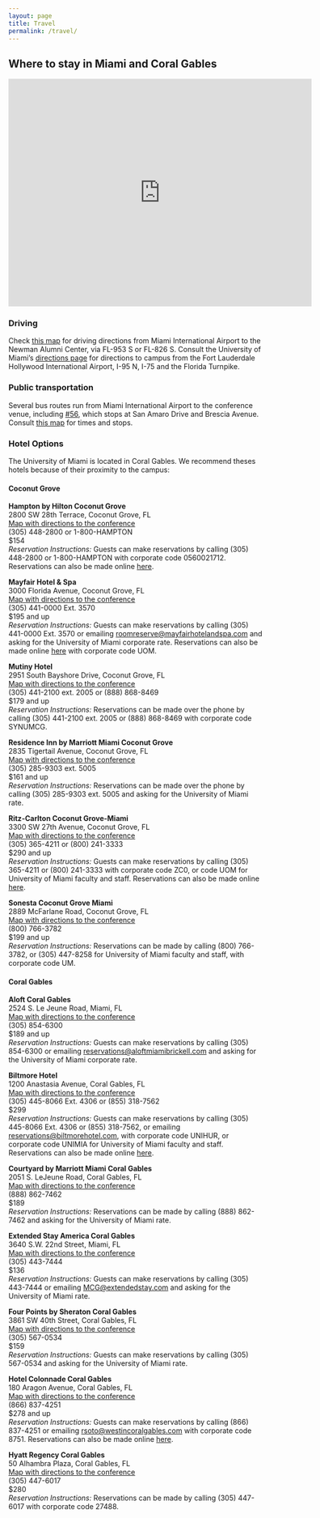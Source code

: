 ```yaml
---
layout: page
title: Travel
permalink: /travel/
---
```


## Where to stay in Miami and Coral Gables

<iframe src="https://www.google.com/maps/embed?pb=!1m18!1m12!1m3!1d4784.257652320764!2d-80.27936862896!3d25.7206547206013!2m3!1f0!2f0!3f0!3m2!1i1024!2i768!4f13.1!3m3!1m2!1s0x0%3A0x86bb487a6d024b7c!2suniversity+of+miami!5e0!3m2!1sen!2ses!4v1547060758066" width="600" height="450" frameborder="0" style="border:0" allowfullscreen></iframe>

### Driving

Check [this map](https://www.google.com/maps/dir/Miami+International+Airport,+NW+42nd+Ave,+Miami,+FL/Newman+Alumni+Center,+San+Amaro+Drive,+Coral+Gables,+FL/@25.7535975,-80.3155149,13z/data=!4m14!4m13!1m5!1m1!1s0x88d9b74d4eb94ac1:0x989fdae0cba2f8e1!2m2!1d-80.2870457!2d25.795865!1m5!1m1!1s0x88d9c7f942144105:0x517a3c76081d14d!2m2!1d-80.2836996!2d25.7114757!3e0) for driving directions from Miami International Airport to the Newman Alumni Center, via FL-953 S or FL-826 S. Consult the University of Miami’s [directions page](https://welcome.miami.edu/about-um/campuses/coral-gables-map/index.html) for directions to campus from the Fort Lauderdale Hollywood International Airport, I-95 N, I-75 and the Florida Turnpike.

### Public transportation

Several bus routes run from Miami International Airport to the conference venue, including [#56](https://www8.miamidade.gov/transportation-publicworks/routes_detail.asp?route=56), which stops at San Amaro Drive and Brescia Avenue. Consult [this map](https://www.google.com/maps/dir/Miami+International+Airport,+NW+42nd+Ave,+Miami,+FL/Newman+Alumni+Center,+San+Amaro+Drive,+Coral+Gables,+FL/@25.7614907,-80.2770709,13z/data=!3m1!4b1!4m14!4m13!1m5!1m1!1s0x88d9b74d4eb94ac1:0x989fdae0cba2f8e1!2m2!1d-80.2870457!2d25.795865!1m5!1m1!1s0x88d9c7f942144105:0x517a3c76081d14d!2m2!1d-80.2836996!2d25.7114757!3e3) for times and stops.


### Hotel Options

The University of Miami is located in Coral Gables. We recommend theses hotels because of their proximity to the campus: 

<h4>Coconut Grove</h4>
<p><strong>Hampton by Hilton Coconut Grove</strong><br />
2800 SW 28th Terrace, Coconut Grove, FL<br />
<a href="https://www.google.com/maps/dir/Hampton+Inn+by+Hilton+Miami-Coconut+Grove%2FCoral+Gables,+2800+SW+28th+Terrace,+Coconut+Grove,+FL+33133/Newman+Alumni+Center,+6200+San+Amaro+Dr,+Coral+Gables,+FL+33146/@25.7253761,-80.2960998,13z/data=!3m1!4b1!4m14!4m13!1m5!1m1!1s0x88d9b7b64207d695:0x3da3d6efe001da40!2m2!1d-80.2392902!2d25.7385297!1m5!1m1!1s0x88d9c7f942144105:0x517a3c76081d14d!2m2!1d-80.2836996!2d25.7114757!3e0">Map with directions to the conference</a><br />
(305) 448-2800 or 1-800-HAMPTON<br />
$154<br />
<em>Reservation Instructions: </em>Guests can make reservations by calling (305) 448-2800 or 1-800-HAMPTON with corporate code 0560021712. Reservations can also be made online <a href="http://hamptoninn.hilton.com/en/hp/reservations/index.jhtml?hotel=MIACGHX&amp;corporateCode=0560021712">here</a>.<strong><br />
</strong></p>
<p><strong>Mayfair Hotel &amp; Spa</strong><br />
3000 Florida Avenue, Coconut Grove, FL<br />
<a href="https://www.google.com/maps/dir/Mayfair+Hotel,+Miami,+FL/Newman+Alumni+Center,+6200+San+Amaro+Dr,+Coral+Gables,+FL+33146/@25.7062317,-80.2882793,13.31z/data=!4m14!4m13!1m5!1m1!1s0x88d9b7cf119d610d:0x2305887c2c15b5db!2m2!1d-80.241382!2d25.7289605!1m5!1m1!1s0x88d9c7f942144105:0x517a3c76081d14d!2m2!1d-80.2836996!2d25.7114757!3e0">Map with directions to the conference</a><br />
(305) 441-0000 Ext. 3570<br />
$195 and up<br />
<em>Reservation Instructions: </em>Guests can make reservations by calling (305) 441-0000 Ext. 3570 or emailing <a href="mailto:roomreserve@mayfairhotelandspa.com">roomreserve@mayfairhotelandspa.com</a> and asking for the University of Miami corporate rate. Reservations can also be made online <a href="https://mayfairhotelandspa.reztrip.com/classic/en/special_offer?action=show&amp;controller=landings&amp;locale=en&amp;rate_code[]=UOM&amp;rate_code[]=UOM&amp;starting_page=special_offer&amp;vr=3">here</a> with corporate code UOM.</p>
<p><strong>Mutiny Hotel</strong><br />
2951 South Bayshore Drive, Coconut Grove, FL<br />
<a href="https://www.google.com/maps/dir/The+Mutiny+Hotel,+South+Bayshore+Drive,+Miami,+FL/Newman+Alumni+Center,+6200+San+Amaro+Dr,+Coral+Gables,+FL+33146/@25.7194074,-80.2966851,13z/data=!3m1!4b1!4m14!4m13!1m5!1m1!1s0x88d9b7ce4fd8e449:0x23c5b0795316f56b!2m2!1d-80.2399365!2d25.7273498!1m5!1m1!1s0x88d9c7f942144105:0x517a3c76081d14d!2m2!1d-80.2836996!2d25.7114757!3e0">Map with directions to the conference</a><br />
(305) 441-2100 ext. 2005 or (888) 868-8469<br />
$179 and up<br />
<em>Reservation Instructions: </em>Reservations can be made over the phone by calling (305) 441-2100 ext. 2005 or (888) 868-8469 with corporate code SYNUMCG.</p>
<p><strong>Residence Inn by Marriott Miami Coconut Grove</strong><br />
2835 Tigertail Avenue, Coconut Grove, FL<br />
<a href="https://www.google.com/maps/dir/Residence+Inn+by+Marriott+Miami+Coconut+Grove,+Tigertail+Avenue,+Coconut+Grove,+FL/Newman+Alumni+Center,+6200+San+Amaro+Dr,+Coral+Gables,+FL+33146/@25.7253761,-80.295568,13z/data=!3m1!4b1!4m14!4m13!1m5!1m1!1s0x88d9b7ceb5b8da23:0x2e67072429b80202!2m2!1d-80.2388996!2d25.7308669!1m5!1m1!1s0x88d9c7f942144105:0x517a3c76081d14d!2m2!1d-80.2836996!2d25.7114757!3e0">Map with directions to the conference</a><br />
(305) 285-9303 ext. 5005<br />
$161 and up<br />
<em>Reservation Instructions: </em>Reservations can be made over the phone by calling (305) 285-9303 ext. 5005 and asking for the University of Miami rate.</p>
<p><strong>Ritz-Carlton Coconut Grove-Miami</strong><br />
3300 SW 27th Avenue, Coconut Grove, FL<br />
<a href="https://www.google.com/maps/dir/The+Ritz-Carlton+Coconut+Grove,+Miami,+Southwest+27th+Avenue,+Miami,+FL/Newman+Alumni+Center,+6200+San+Amaro+Dr,+Coral+Gables,+FL+33146/@25.7253761,-80.295568,13z/data=!3m1!4b1!4m14!4m13!1m5!1m1!1s0x88d9b7cbe31a8929:0xa55579a59ab9f87f!2m2!1d-80.2378616!2d25.7300865!1m5!1m1!1s0x88d9c7f942144105:0x517a3c76081d14d!2m2!1d-80.2836996!2d25.7114757!3e0">Map with directions to the conference</a><br />
(305) 365-4211 or (800) 241-3333<br />
$290 and up<br />
<em>Reservation Instructions: </em>Guests can make reservations by calling (305) 365-4211 or (800) 241-3333 with corporate code ZC0, or code UOM for University of Miami faculty and staff. Reservations can also be made online <a href="http://www.ritzcarlton.com/en/hotels/miami/coconut-grove">here</a>.</p>
<p><strong>Sonesta Coconut Grove Miami</strong><br />
2889 McFarlane Road, Coconut Grove, FL<br />
<a href="https://www.google.com/maps/dir/Sonesta+Coconut+Grove,+McFarlane+Road,+Miami,+FL/Newman+Alumni+Center,+6200+San+Amaro+Dr,+Coral+Gables,+FL+33146/@25.7194074,-80.2971481,13z/data=!3m1!4b1!4m14!4m13!1m5!1m1!1s0x88d9b7cfb157ce31:0x6c8a8f0314aace04!2m2!1d-80.2405576!2d25.7273693!1m5!1m1!1s0x88d9c7f942144105:0x517a3c76081d14d!2m2!1d-80.2836996!2d25.7114757!3e0">Map with directions to the conference</a><br />
(800) 766-3782<br />
$199 and up<br />
<em>Reservation Instructions: </em>Reservations can be made by calling (800) 766-3782, or (305) 447-8258 for University of Miami faculty and staff, with corporate code UM.</p>
<h4>Coral Gables</h4>
<p><strong>Aloft Coral Gables</strong><br />
2524 S. Le Jeune Road, Miami, FL<br />
<a href="https://www.google.com/maps/dir/Florida,+Miami,+South+Le+Jeune+Road,+Aloft+Coral+Gables/Newman+Alumni+Center,+6200+San+Amaro+Dr,+Coral+Gables,+FL+33146/@25.7296002,-80.290815,14z/data=!3m1!4b1!4m14!4m13!1m5!1m1!1s0x88d9b79057b08943:0xe0120b4b5b669576!2m2!1d-80.262916!2d25.747718!1m5!1m1!1s0x88d9c7f942144105:0x517a3c76081d14d!2m2!1d-80.2836996!2d25.7114757!3e0">Map with directions to the conference</a><br />
(305) 854-6300<br />
$189 and up<br />
<em>Reservation Instructions: </em>Guests can make reservations by calling (305) 854-6300 or emailing <a href="mailto:reservations@aloftmiamibrickell.com">reservations@aloftmiamibrickell.com</a> and asking for the University of Miami corporate rate.<em><br />
</em></p>
<p><strong>Biltmore Hotel</strong><br />
1200 Anastasia Avenue, Coral Gables, FL<br />
<a href="https://www.google.com/maps/dir/Biltmore+Hotel,+Anastasia+Avenue,+Coral+Gables,+FL/Newman+Alumni+Center,+6200+San+Amaro+Dr,+Coral+Gables,+FL+33146/@25.7281924,-80.2969702,14z/data=!3m1!4b1!4m14!4m13!1m5!1m1!1s0x88d9b78fd0abe79f:0x24c6c1c7647dafe0!2m2!1d-80.2786786!2d25.7408089!1m5!1m1!1s0x88d9c7f942144105:0x517a3c76081d14d!2m2!1d-80.2836996!2d25.7114757!3e0">Map with directions to the conference</a><br />
(305) 445-8066 Ext. 4306 or (855) 318-7562<br />
$299<br />
<em>Reservation Instructions: </em>Guests can make reservations by calling (305) 445-8066 Ext. 4306 or (855) 318-7562, or emailing <a href="mailto:reservations@biltmorehotel.com">reservations@biltmorehotel.com</a>, with corporate code UNIHUR, or corporate code UNIMIA for University of Miami faculty and staff. Reservations can also be made online <a href="https://www.myhotelreservation.net/b/hllw2707b/">here</a>.<em><br />
</em></p>
<p><strong>Courtyard by Marriott Miami Coral Gables</strong><br />
2051 S. LeJeune Road, Coral Gables, FL<br />
<a href="https://www.google.com/maps/dir/Courtyard+by+Marriott+Miami+Coral+Gables,+South+Le+Jeune+Road,+Coral+Gables,+FL/Newman+Alumni+Center,+6200+San+Amaro+Dr,+Coral+Gables,+FL+33146/@25.7326874,-80.2909378,14z/data=!3m1!4b1!4m14!4m13!1m5!1m1!1s0x88d9b79ba736c7b3:0x3f158b8128cd2453!2m2!1d-80.262558!2d25.7539012!1m5!1m1!1s0x88d9c7f942144105:0x517a3c76081d14d!2m2!1d-80.2836996!2d25.7114757!3e0">Map with directions to the conference</a><br />
(888) 862-7462<br />
$189<br />
<em>Reservation Instructions: </em>Reservations can be made by calling (888) 862-7462 and asking for the University of Miami rate.</p>
<p><strong>Extended Stay America Coral Gables</strong><br />
3640 S.W. 22nd Street, Miami, FL<br />
<a href="https://www.google.com/maps/dir/Extended+Stay+America+-+Miami+-+Coral+Gables,+Southwest+22nd+Street,+Miami,+FL/Newman+Alumni+Center,+6200+San+Amaro+Dr,+Coral+Gables,+FL+33146/@25.7303034,-80.3032461,13z/data=!3m1!4b1!4m14!4m13!1m5!1m1!1s0x88d9b7a2b6155851:0x44c0abb36990e192!2m2!1d-80.253181!2d25.749654!1m5!1m1!1s0x88d9c7f942144105:0x517a3c76081d14d!2m2!1d-80.2836996!2d25.7114757!3e0">Map with directions to the conference</a><br />
(305) 443-7444<br />
$136<br />
<em>Reservation Instructions:</em> Guests can make reservations by calling (305) 443-7444 or emailing <a href="mailto:MCG@extendedstay.com">MCG@extendedstay.com</a> and asking for the University of Miami rate. <em><br />
</em></p>
<p><strong>Four Points by Sheraton Coral Gables</strong><br />
3861 SW 40th Street, Coral Gables, FL<br />
<a href="https://www.google.com/maps/dir/Four+Points+by+Sheraton+Coral+Gables,+Southwest+40th+Street,+Coral+Gables,+FL/Newman+Alumni+Center,+6200+San+Amaro+Dr,+Coral+Gables,+FL+33146/@25.7233503,-80.2884979,14z/data=!3m1!4b1!4m14!4m13!1m5!1m1!1s0x88d9b7ebaa8a9035:0xc27396dd4653332a!2m2!1d-80.2575369!2d25.7352269!1m5!1m1!1s0x88d9c7f942144105:0x517a3c76081d14d!2m2!1d-80.2836996!2d25.7114757!3e0">Map with directions to the conference</a><br />
(305) 567-0534<br />
$159<br />
<em>Reservation Instructions: </em>Guests can make reservations by calling (305) 567-0534 and asking for the University of Miami rate.</p>
<p><strong>Hotel Colonnade Coral Gables</strong><br />
180 Aragon Avenue, Coral Gables, FL<br />
<a href="https://www.google.com/maps/dir/Hotel+Colonnade+Coral+Gables,+a+Tribute+Portfolio+Hotel,+Aragon+Avenue,+Coral+Gables,+FL/Newman+Alumni+Center,+6200+San+Amaro+Dr,+Coral+Gables,+FL+33146/@25.7309959,-80.2888264,14z/data=!3m1!4b1!4m14!4m13!1m5!1m1!1s0x88d9b799c35164c9:0x67a5fc6e65e7a20f!2m2!1d-80.258194!2d25.750374!1m5!1m1!1s0x88d9c7f942144105:0x517a3c76081d14d!2m2!1d-80.2836996!2d25.7114757!3e0">Map with directions to the conference</a><br />
(866) 837-4251<br />
$278 and up<br />
<em>Reservation Instructions: </em>Guests can make reservations by calling (866) 837-4251 or emailing <a href="mailto:rsoto@westincoralgables.com">rsoto@westincoralgables.com</a> with corporate code 8751. Reservations can also be made online <a href="http://www.starwoodhotels.com/tributeportfolio/property/overview/index.html?propertyID=1794">here</a>.</p>
<p><strong>Hyatt Regency Coral Gables</strong><br />
50 Alhambra Plaza, Coral Gables, FL<br />
<a href="https://www.google.com/maps/dir/Hyatt+Regency+Coral+Gables,+Alhambra+Plaza,+Coral+Gables,+FL/Newman+Alumni+Center,+6200+San+Amaro+Dr,+Coral+Gables,+FL+33146/@25.731331,-80.2866826,14z/data=!3m1!4b1!4m14!4m13!1m5!1m1!1s0x88d9b7986726e6b3:0x2bbce8ac17d1edef!2m2!1d-80.255731!2d25.751942!1m5!1m1!1s0x88d9c7f942144105:0x517a3c76081d14d!2m2!1d-80.2836996!2d25.7114757!3e0">Map with directions to the conference</a><br />
(305) 447-6017<br />
$280<br />
<em>Reservation Instructions: </em>Reservations can be made by calling (305) 447-6017 with corporate code 27488.</p>
